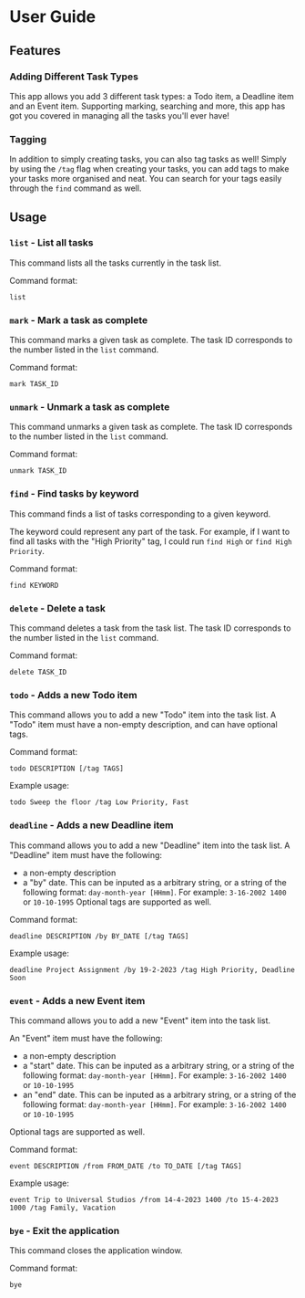 # User Guide

## Features

### Adding Different Task Types
This app allows you add 3 different task types: a Todo item, a Deadline item and an Event item. 
Supporting marking, searching and more, this app has got you covered in managing all the tasks
you'll ever have!

### Tagging
In addition to simply creating tasks, you can also tag tasks as well! Simply by using the `/tag` flag 
when creating your tasks, you can add tags to make your tasks more organised and neat. You can search 
for your tags easily through the `find` command as well. 

## Usage

### `list` - List all tasks

This command lists all the tasks currently in the task list.

Command format:

```
list
```

### `mark` - Mark a task as complete

This command marks a given task as complete. The task ID corresponds to the number listed in the `list` command.

Command format:

```
mark TASK_ID
```

### `unmark` - Unmark a task as complete

This command unmarks a given task as complete. The task ID corresponds to the number listed in the `list` command.

Command format:

```
unmark TASK_ID
```

### `find` - Find tasks by keyword

This command finds a list of tasks corresponding to a given keyword.

The keyword could represent any part of the task. For example, if I want to find all tasks with the "High Priority" tag, I could run `find High` or `find High Priority`.

Command format:

```
find KEYWORD
```

### `delete` - Delete a task

This command deletes a task from the task list. The task ID corresponds to the number listed in the `list` command.

Command format:

```
delete TASK_ID
```

### `todo` - Adds a new Todo item

This command allows you to add a new "Todo" item into the task list. A "Todo" item must have a non-empty description, and can have optional tags.

Command format:

```
todo DESCRIPTION [/tag TAGS]
```

Example usage:

```
todo Sweep the floor /tag Low Priority, Fast
```

### `deadline` - Adds a new Deadline item

This command allows you to add a new "Deadline" item into the task list. A "Deadline" item must have the following:

- a non-empty description
- a "by" date. This can be inputed as a arbitrary string, or a string of the following format: `day-month-year [HHmm]`. For example: `3-16-2002 1400` or `10-10-1995`
  Optional tags are supported as well.

Command format:

```
deadline DESCRIPTION /by BY_DATE [/tag TAGS]
```

Example usage:

```
deadline Project Assignment /by 19-2-2023 /tag High Priority, Deadline Soon
```

### `event` - Adds a new Event item

This command allows you to add a new "Event" item into the task list.

An "Event" item must have the following:

- a non-empty description
- a "start" date. This can be inputed as a arbitrary string, or a string of the following format: `day-month-year [HHmm]`. For example: `3-16-2002 1400` or `10-10-1995`
- an "end" date. This can be inputed as a arbitrary string, or a string of the following format: `day-month-year [HHmm]`. For example: `3-16-2002 1400` or `10-10-1995`

Optional tags are supported as well.

Command format:

```
event DESCRIPTION /from FROM_DATE /to TO_DATE [/tag TAGS]
```

Example usage:

```
event Trip to Universal Studios /from 14-4-2023 1400 /to 15-4-2023 1000 /tag Family, Vacation
```

### `bye` - Exit the application

This command closes the application window.

Command format:

```
bye
```

